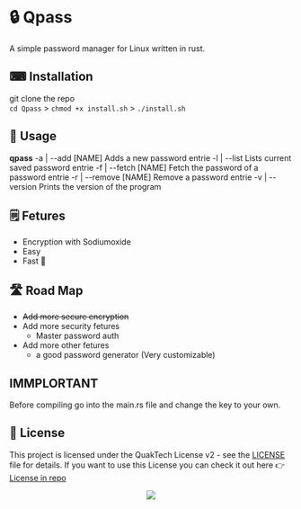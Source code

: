 # 🔒 Qpass
A simple password manager for Linux written in rust.

## ️️⌨ Installation
git clone the repo <br>
``cd Qpass`` > ``chmod +x install.sh`` > ``./install.sh``


## 🧭 Usage
**qpass**
-a | --add [NAME]
  Adds a new password entrie
-l | --list
  Lists current saved password entrie
-f | --fetch [NAME]
  Fetch the password of a password entrie 
-r | --remove [NAME] 
  Remove a password entrie 
-v | --version
  Prints the version of the program

## 🗒 Fetures
- Encryption with Sodiumoxide
- Easy
- Fast 🚀

## 🛣 Road Map
- ~~Add more secure encryption~~
- Add more security fetures
  - Master password auth
- Add more other fetures
  - a good password generator (Very customizable)


## IMMPLORTANT
Before compiling go into the main.rs file and change the key to your own.

## 📝 License
This project is licensed under the QuakTech License v2 - see the [LICENSE](LICENSE) file for details.
If you want to use this License you can check it out here 👉 [License in repo](https://github.com/QUAKTECH/QuakTech-Licenses/blob/main/QUAKTECH%20License%20v2) 

<p align="center">
	<a href="https://github.com/QUAKTECH/Qpass/blob/main/LICENSE"><img src="https://img.shields.io/static/v1.svg?style=for-the-badge&label=License&message=QuakTech-License-v2&logoColor=d9e0ee&colorA=363a4f&colorB=0e83e3"></a>
</p>
